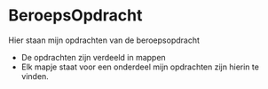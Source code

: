 # BeroepsOpdracht
Hier staan mijn opdrachten van de beroepsopdracht
  - De opdrachten zijn verdeeld in mappen
  - Elk mapje staat voor een onderdeel mijn opdrachten zijn hierin te vinden.
